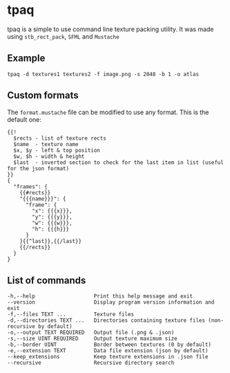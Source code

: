 # tpaq

tpaq is a simple to use command line texture packing utility. It was made using `stb_rect_pack`, `SFML` and
`Mustache`

## Example
```
tpaq -d textures1 textures2 -f image.png -s 2048 -b 1 -o atlas
```

## Custom formats
The `format.mustache` file can be modified to use any format. This is the default one:
```
{{!
  $rects - list of texture rects
  $name  - texture name
  $x, $y - left & top position
  $w, $h - width & height
  $last  - inverted section to check for the last item in list (useful for the json format)
}}
{
  "frames": {
    {{#rects}}
    "{{{name}}}": {
      "frame": {
        "x": {{{x}}},
        "y": {{{y}}},
        "w": {{{w}}},
        "h": {{{h}}}
      }
    }{{^last}},{{/last}}
    {{/rects}}
  }
}
```

## List of commands
```
-h,--help                   Print this help message and exit
--version                   Display program version information and exit
-f,--files TEXT ...         Texture files
-d,--directories TEXT ...   Directories containing texture files (non-recursive by default)
-o,--output TEXT REQUIRED   Output file (.png & .json)
-s,--size UINT REQUIRED     Output texture maximum size
-b,--border UINT            Border between textures (0 by default)
-e,--extension TEXT         Data file extension (json by default)
--keep_extensions           Keep texture extensions in .json file
--recursive                 Recursive directory search
```

